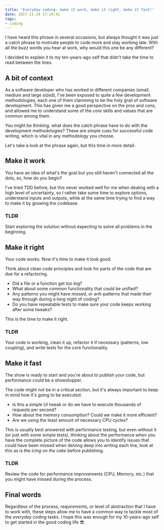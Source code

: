 ```yaml
---
title: 'Everyday coding: make it work, make it right, make it fast!'
date: 2017-11-28 17:19:41
tags:
- coding
---
```


I have heard this phrase in several occasions, but always thought it was just a catch phrase to motivate people to code more and stay working late. With all the buzz words you hear at work, why would this one be any different?

I decided to explain it to my ten-years-ago self that didn't take the time to read between the lines.

## A bit of context

As a software developer who has worked in different companies (small, medium and large sized), I've been exposed to quite a few development methodologies, each one of them clamming to be the holy grail of software development. This has given me a good perspective on the pros and cons, and allowed me to understand some of the core skills and values that are common among them.

You might be thinking, what does the catch phrase have to do with the development methodologies? These are simple cues for successful code writing, which is vital in any methodology you choose.

Let's take a look at the phrase again, but this time in more detail:

## Make it work
You have an idea of what's the goal but you still haven't connected all the dots, so, how do you begin?

I've tried TDD before, but this never worked well for me when dealing with a high level of uncertainty, so I rather take some time to explore options, understand inputs and outputs, while at the same time trying to find a way to make it by growing the codebase.

### TLDR
Start exploring the solution without expecting to solve all problems in the beginning.

## Make it right
Your code works. Now it's time to make it look good.

Think about clean code principles and look for parts of the code that are due for a refactoring.

- Did a file or a function get too big?
- What about some common functionality that could be unified?
- Any patterns you might have missed, or anti-patterns that made their way through during a long night of coding?
- Do you have repeatable tests to make sure your code keeps working after some tweaks?

This is the time to make it right.

### TLDR
Your code is working, clean it up, refactor it if necessary (patterns, low coupling), and write tests for the core functionality.

## Make it fast
The show is ready to start and you're about to publish your code, but performance could be a showstopper.

The code might not be in a critical section, but it's always important to keep in mind how it's going to be executed.

- Is this a simple UI tweak or do we have to execute thousands of requests per second?
- How about the memory consumption? Could we make it more efficient?
- Are we using the least amount of necessary CPU cycles?

This is usually best answered with performance testing, but even without it (or just with some simple tests), thinking about the performance when you have the complete picture of the code allows you to identify issues that could have been missed when delving deep into writing each line, look at this as is the *icing on the cake* before publishing.

### TLDR
Review the code for performance improvements (CPU, Memory, etc.) that you might have missed during the process.

## Final words
Regardless of the process, requirements, or level of abstraction that I have to work with, these steps allow me to have a common way to tackle most of the *everyday coding* tasks. I hope this was enough for my 10-years-ago self to get started in the good coding life 😎.